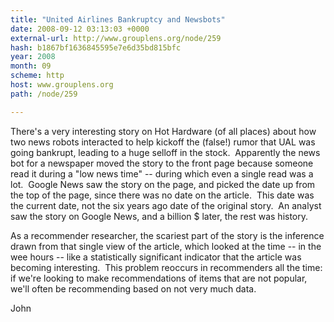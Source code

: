 ```yaml
---
title: "United Airlines Bankruptcy and Newsbots"
date: 2008-09-12 03:13:03 +0000
external-url: http://www.grouplens.org/node/259
hash: b1867bf1636845595e7e6d35bd815bfc
year: 2008
month: 09
scheme: http
host: www.grouplens.org
path: /node/259

---
```


There's a very interesting story on Hot Hardware (of all places) about how two news robots interacted to help kickoff the (false!) rumor that UAL was going bankrupt, leading to a huge selloff in the stock.  Apparently the news bot for a newspaper moved the story to the front page because someone read it during a "low news time" -- during which even a single read was a lot.  Google News saw the story on the page, and picked the date up from the top of the page, since there was no date on the article.  This date was the current date, not the six years ago date of the original story.  An analyst saw the story on Google News, and a billion $ later, the rest was history.

As a recommender researcher, the scariest part of the story is the inference drawn from that single view of the article, which looked at the time -- in the wee hours -- like a statistically significant indicator that the article was becoming interesting.  This problem reoccurs in recommenders all the time: if we're looking to make recommendations of items that are not popular, we'll often be recommending based on not very much data.  

John

